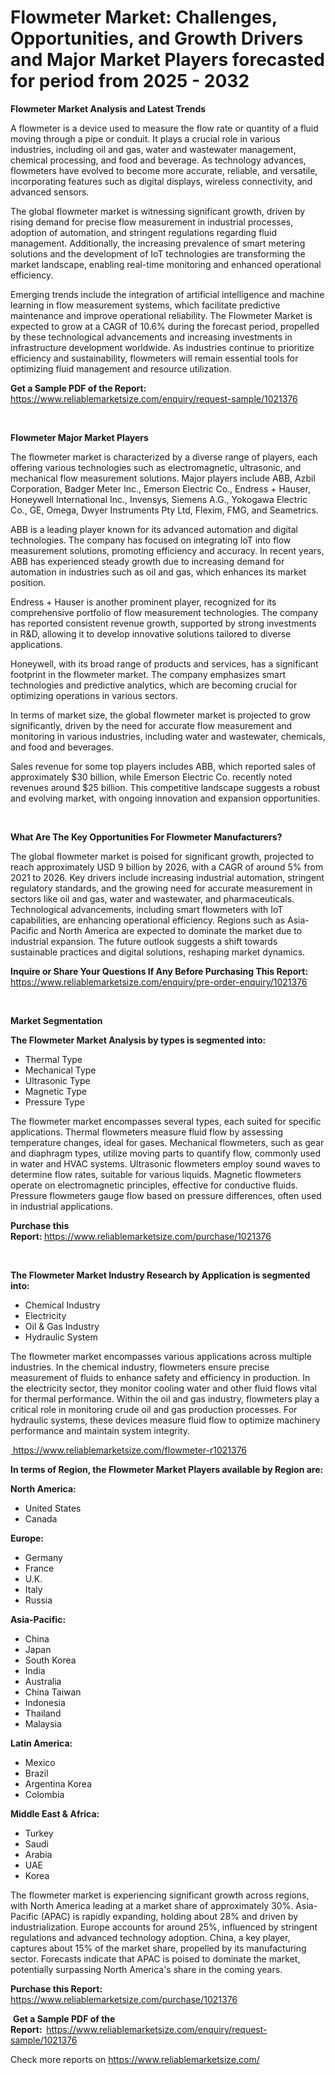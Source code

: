 <p><h1>Flowmeter Market: Challenges, Opportunities, and Growth Drivers and Major Market Players forecasted for period from 2025 - 2032</h1></p><p><strong>Flowmeter Market Analysis and Latest Trends</strong></p>
<p><p>A flowmeter is a device used to measure the flow rate or quantity of a fluid moving through a pipe or conduit. It plays a crucial role in various industries, including oil and gas, water and wastewater management, chemical processing, and food and beverage. As technology advances, flowmeters have evolved to become more accurate, reliable, and versatile, incorporating features such as digital displays, wireless connectivity, and advanced sensors.</p><p>The global flowmeter market is witnessing significant growth, driven by rising demand for precise flow measurement in industrial processes, adoption of automation, and stringent regulations regarding fluid management. Additionally, the increasing prevalence of smart metering solutions and the development of IoT technologies are transforming the market landscape, enabling real-time monitoring and enhanced operational efficiency.</p><p>Emerging trends include the integration of artificial intelligence and machine learning in flow measurement systems, which facilitate predictive maintenance and improve operational reliability. The Flowmeter Market is expected to grow at a CAGR of 10.6% during the forecast period, propelled by these technological advancements and increasing investments in infrastructure development worldwide. As industries continue to prioritize efficiency and sustainability, flowmeters will remain essential tools for optimizing fluid management and resource utilization.</p></p>
<p><strong>Get a Sample PDF of the Report:&nbsp;</strong> <a href="https://www.reliablemarketsize.com/enquiry/request-sample/1021376?utm_campaign=2477&utm_medium=2&utm_source=Github&utm_content=ia&utm_term=18022025&utm_id=flowmeter">https://www.reliablemarketsize.com/enquiry/request-sample/1021376</a></p>
<p>&nbsp;</p>
<p><strong>Flowmeter Major Market Players</strong></p>
<p><p>The flowmeter market is characterized by a diverse range of players, each offering various technologies such as electromagnetic, ultrasonic, and mechanical flow measurement solutions. Major players include ABB, Azbil Corporation, Badger Meter Inc., Emerson Electric Co., Endress + Hauser, Honeywell International Inc., Invensys, Siemens A.G., Yokogawa Electric Co., GE, Omega, Dwyer Instruments Pty Ltd, Flexim, FMG, and Seametrics.</p><p>ABB is a leading player known for its advanced automation and digital technologies. The company has focused on integrating IoT into flow measurement solutions, promoting efficiency and accuracy. In recent years, ABB has experienced steady growth due to increasing demand for automation in industries such as oil and gas, which enhances its market position.</p><p>Endress + Hauser is another prominent player, recognized for its comprehensive portfolio of flow measurement technologies. The company has reported consistent revenue growth, supported by strong investments in R&D, allowing it to develop innovative solutions tailored to diverse applications. </p><p>Honeywell, with its broad range of products and services, has a significant footprint in the flowmeter market. The company emphasizes smart technologies and predictive analytics, which are becoming crucial for optimizing operations in various sectors.</p><p>In terms of market size, the global flowmeter market is projected to grow significantly, driven by the need for accurate flow measurement and monitoring in various industries, including water and wastewater, chemicals, and food and beverages. </p><p>Sales revenue for some top players includes ABB, which reported sales of approximately $30 billion, while Emerson Electric Co. recently noted revenues around $25 billion. This competitive landscape suggests a robust and evolving market, with ongoing innovation and expansion opportunities.</p></p>
<p>&nbsp;</p>
<p><strong>What Are The Key Opportunities For Flowmeter Manufacturers?</strong></p>
<p><p>The global flowmeter market is poised for significant growth, projected to reach approximately USD 9 billion by 2026, with a CAGR of around 5% from 2021 to 2026. Key drivers include increasing industrial automation, stringent regulatory standards, and the growing need for accurate measurement in sectors like oil and gas, water and wastewater, and pharmaceuticals. Technological advancements, including smart flowmeters with IoT capabilities, are enhancing operational efficiency. Regions such as Asia-Pacific and North America are expected to dominate the market due to industrial expansion. The future outlook suggests a shift towards sustainable practices and digital solutions, reshaping market dynamics.</p></p>
<p><strong>Inquire or Share Your Questions If Any Before Purchasing This Report:</strong> <a href="https://www.reliablemarketsize.com/enquiry/pre-order-enquiry/1021376?utm_campaign=2477&utm_medium=2&utm_source=Github&utm_content=ia&utm_term=18022025&utm_id=flowmeter">https://www.reliablemarketsize.com/enquiry/pre-order-enquiry/1021376</a></p>
<p>&nbsp;</p>
<p><strong>Market Segmentation</strong></p>
<p><strong>The Flowmeter Market Analysis by types is segmented into:</strong></p>
<p><ul><li>Thermal Type</li><li>Mechanical Type</li><li>Ultrasonic Type</li><li>Magnetic Type</li><li>Pressure Type</li></ul></p>
<p><p>The flowmeter market encompasses several types, each suited for specific applications. Thermal flowmeters measure fluid flow by assessing temperature changes, ideal for gases. Mechanical flowmeters, such as gear and diaphragm types, utilize moving parts to quantify flow, commonly used in water and HVAC systems. Ultrasonic flowmeters employ sound waves to determine flow rates, suitable for various liquids. Magnetic flowmeters operate on electromagnetic principles, effective for conductive fluids. Pressure flowmeters gauge flow based on pressure differences, often used in industrial applications.</p></p>
<p><strong>Purchase this Report:&nbsp;</strong><a href="https://www.reliablemarketsize.com/purchase/1021376?utm_campaign=2477&utm_medium=2&utm_source=Github&utm_content=ia&utm_term=18022025&utm_id=flowmeter">https://www.reliablemarketsize.com/purchase/1021376</a></p>
<p>&nbsp;</p>
<p><strong>The Flowmeter Market Industry Research by Application is segmented into:</strong></p>
<p><ul><li>Chemical Industry</li><li>Electricity</li><li>Oil & Gas Industry</li><li>Hydraulic System</li></ul></p>
<p><p>The flowmeter market encompasses various applications across multiple industries. In the chemical industry, flowmeters ensure precise measurement of fluids to enhance safety and efficiency in production. In the electricity sector, they monitor cooling water and other fluid flows vital for thermal performance. Within the oil and gas industry, flowmeters play a critical role in monitoring crude oil and gas production processes. For hydraulic systems, these devices measure fluid flow to optimize machinery performance and maintain system integrity.</p></p>
<p><a href="https://www.reliablemarketsize.com/flowmeter-r1021376?utm_campaign=2477&utm_medium=2&utm_source=Github&utm_content=ia&utm_term=18022025&utm_id=flowmeter">&nbsp;https://www.reliablemarketsize.com/flowmeter-r1021376</a></p>
<p><strong>In terms of Region, the Flowmeter Market Players available by Region are:</strong></p>
<p>
    <p> <strong> North America: </strong>
        <ul>
            <li>United States</li>
            <li>Canada</li>
        </ul>
        </p> 
    <p> <strong> Europe: </strong>
        <ul>
            <li>Germany</li>
            <li>France</li>
            <li>U.K.</li>
            <li>Italy</li>
            <li>Russia</li>
        </ul>
        </p> 
    <p> <strong> Asia-Pacific: </strong>
        <ul>
            <li>China</li>
            <li>Japan</li>
            <li>South Korea</li>
            <li>India</li>
            <li>Australia</li>
            <li>China Taiwan</li>
            <li>Indonesia</li>
            <li>Thailand</li>
            <li>Malaysia</li>
        </ul>
        </p> 
    <p> <strong> Latin America: </strong>
        <ul>
            <li>Mexico</li>
            <li>Brazil</li>
            <li>Argentina Korea</li>
            <li>Colombia</li>
        </ul>
        </p> 
    <p> <strong> Middle East & Africa: </strong>
        <ul>
            <li>Turkey</li>
            <li>Saudi</li>
            <li>Arabia</li>
            <li>UAE</li>
            <li>Korea</li>
        </ul>
    </p>
    </p>
<p><p>The flowmeter market is experiencing significant growth across regions, with North America leading at a market share of approximately 30%. Asia-Pacific (APAC) is rapidly expanding, holding about 28% and driven by industrialization. Europe accounts for around 25%, influenced by stringent regulations and advanced technology adoption. China, a key player, captures about 15% of the market share, propelled by its manufacturing sector. Forecasts indicate that APAC is poised to dominate the market, potentially surpassing North America's share in the coming years.</p></p>
<p><strong>Purchase this Report: </strong><a href="https://www.reliablemarketsize.com/purchase/1021376?utm_campaign=2477&utm_medium=2&utm_source=Github&utm_content=ia&utm_term=18022025&utm_id=flowmeter">https://www.reliablemarketsize.com/purchase/1021376</a></p>
<p>&nbsp;<strong>Get a Sample PDF of the Report:&nbsp;&nbsp;</strong><a href="https://www.reliablemarketsize.com/enquiry/request-sample/1021376?utm_campaign=2477&utm_medium=2&utm_source=Github&utm_content=ia&utm_term=18022025&utm_id=flowmeter">https://www.reliablemarketsize.com/enquiry/request-sample/1021376</a></p>
<p><strong></strong></p>
<p>Check more reports on <a href="https://www.reliablemarketsize.com/?utm_campaign=2477&utm_medium=2&utm_source=Github&utm_content=ia&utm_term=18022025&utm_id=flowmeter">https://www.reliablemarketsize.com/</a></p>
